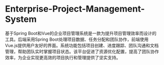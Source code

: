 # Enterprise-Project-Management-System
基于Spring Boot和Vue的企业项目管理系统是一款为提升项目管理效率而设计的工具。后端采用Spring Boot处理项目数据、任务分配和团队协作，前端使用Vue.js提供用户友好的界面。系统功能包括项目创建、进度跟踪、团队沟通和文档管理，帮助团队实时掌握项目状态。该平台促进了资源优化配置，提高了团队协作效率，为企业实现更高效的项目执行和管理提供了坚实支持。
